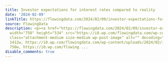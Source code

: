```yaml
---
title: Investor expectations for interest rates compared to reality
date: '2024-02-09'
linkTitle: https://flowingdata.com/2024/02/09/investor-expectations-for-interest-rates-compared-to-reality/
source: FlowingData
description: <p><a href="https://flowingdata.com/2024/02/09/investor-expectations-for-interest-rates-compared-to-reality/"><img
  width="750" height="534" src="https://i0.wp.com/flowingdata.com/wp-content/uploads/2024/02/investors-expectations.png?fit=750%2C534&amp;ssl=1"
  class="attachment-medium size-medium wp-post-image" alt="" decoding="async" srcset="https://i0.wp.com/flowingdata.com/wp-content/uploads/2024/02/investors-expectations.png?w=1412&amp;ssl=1
  1412w, https://i0.wp.com/flowingdata.com/wp-content/uploads/2024/02/investors-expectations.png?resize=750%2C534&amp;ssl=1
  750w, https://i0.wp.com/flowing ...
disable_comments: true
---
```

<p><a href="https://flowingdata.com/2024/02/09/investor-expectations-for-interest-rates-compared-to-reality/"><img width="750" height="534" src="https://i0.wp.com/flowingdata.com/wp-content/uploads/2024/02/investors-expectations.png?fit=750%2C534&amp;ssl=1" class="attachment-medium size-medium wp-post-image" alt="" decoding="async" srcset="https://i0.wp.com/flowingdata.com/wp-content/uploads/2024/02/investors-expectations.png?w=1412&amp;ssl=1 1412w, https://i0.wp.com/flowingdata.com/wp-content/uploads/2024/02/investors-expectations.png?resize=750%2C534&amp;ssl=1 750w, https://i0.wp.com/flowing ...